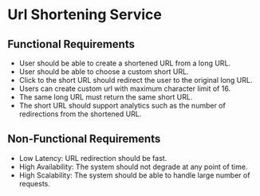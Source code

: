 # Url Shortening Service


## Functional Requirements

- User should be able to create a shortened URL from a long URL.
- User should be able to choose a custom short URL.
- Click to the short URL should redirect the user to the original long URL.
- Users can create custom url with maximum character limit of 16.
- The same long URL must return the same short URL.
- The short URL should support analytics such as the number of redirections from the shortened URL.

## Non-Functional Requirements

- Low Latency: URL redirection should be fast. 
- High Availability: The system should not degrade at any point of time.
- High Scalability: The system should be able to handle large number of requests.

